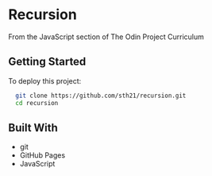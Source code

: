 # Recursion

From the JavaScript section of The Odin Project Curriculum

## Getting Started

To deploy this project:

```bash
  git clone https://github.com/sth21/recursion.git
  cd recursion
```

## Built With

- git
- GitHub Pages
- JavaScript
